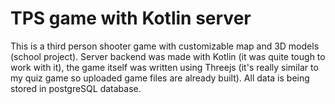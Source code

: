 # TPS game with Kotlin server
This is a third person shooter game with customizable map and 3D models (school project). Server backend was made with Kotlin (it was quite tough to work with it), the game itself was written using Threejs (it's really similar to my quiz game so uploaded game files are already built). All data is being stored in postgreSQL database.
